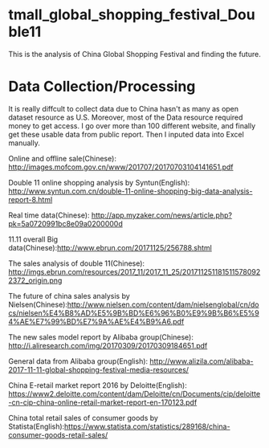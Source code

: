 # tmall_global_shopping_festival_Double11
This is the analysis of China Global Shopping Festival and finding the future.

# Data Collection/Processing
It is really diffcult to collect data due to China hasn't as many as open dataset resource as U.S. Moreover, most of the Data resource required money to get access. I go over more than 100 different website, and finally get these usable data from public report. Then I inputed data into Excel manually.

Online and offline sale(Chinese): http://images.mofcom.gov.cn/www/201707/20170703104141651.pdf

Double 11 online shopping analysis by Syntun(English): http://www.syntun.com.cn/double-11-online-shopping-big-data-analysis-report-8.html

Real time data(Chinese): http://app.myzaker.com/news/article.php?pk=5a0720991bc8e09a0200000d

11.11 overall Big data(Chinese):http://www.ebrun.com/20171125/256788.shtml

The sales analysis of double 11(Chinese): http://imgs.ebrun.com/resources/2017_11/2017_11_25/2017112511815115780922372_origin.png

The future of china sales analysis by Nielsen(Chinese):http://www.nielsen.com/content/dam/nielsenglobal/cn/docs/nielsen%E4%B8%AD%E5%9B%BD%E6%96%B0%E9%9B%B6%E5%94%AE%E7%99%BD%E7%9A%AE%E4%B9%A6.pdf

The new sales model report by Alibaba group(Chinese): http://i.aliresearch.com/img/20170309/20170309184651.pdf

General data from Alibaba group(English): http://www.alizila.com/alibaba-2017-11-11-global-shopping-festival-media-resources/

China E-retail market report 2016 by Deloitte(English): https://www2.deloitte.com/content/dam/Deloitte/cn/Documents/cip/deloitte-cn-cip-china-online-retail-market-report-en-170123.pdf

China total retail sales of consumer goods by Statista(English):https://www.statista.com/statistics/289168/china-consumer-goods-retail-sales/





